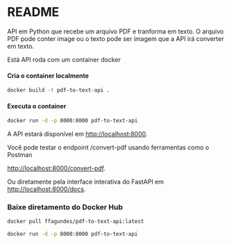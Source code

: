 # README #

API em Python que recebe um arquivo PDF e tranforma em texto.
O arquivo PDF pode conter image ou o texto pode ser imagem que a API irá converter em texto.

Está API roda com um container docker

#### Cria o container localmente ####
```bash
docker build -t pdf-to-text-api .
```

#### Executa o container ####
```bash
docker run -d -p 8000:8000 pdf-to-text-api
```

A API estará disponível em [http://localhost:8000](http://localhost:8000). 

Você pode testar o endpoint /convert-pdf usando ferramentas como o Postman

[http://localhost:8000/convert-pdf](http://localhost:8000/convert-pdf).

Ou diretamente pela interface interativa do FastAPI em [http://localhost:8000/docs](http://localhost:8000/docs).

### Baixe diretamento do Docker Hub ###

```bash
docker pull ffagundes/pdf-to-text-api:latest
```

```bash
docker run -d -p 8000:8000 pdf-to-text-api
```